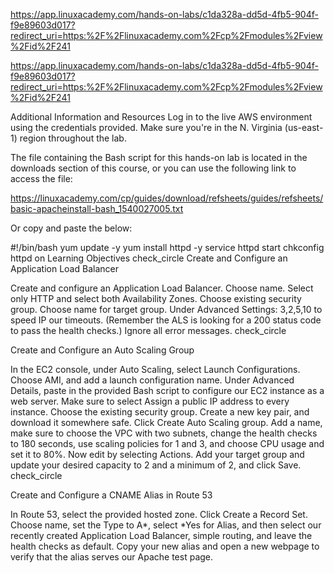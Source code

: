 https://app.linuxacademy.com/hands-on-labs/c1da328a-dd5d-4fb5-904f-f9e89603d017?redirect_uri=https:%2F%2Flinuxacademy.com%2Fcp%2Fmodules%2Fview%2Fid%2F241

https://app.linuxacademy.com/hands-on-labs/c1da328a-dd5d-4fb5-904f-f9e89603d017?redirect_uri=https:%2F%2Flinuxacademy.com%2Fcp%2Fmodules%2Fview%2Fid%2F241

Additional Information and Resources
Log in to the live AWS environment using the credentials provided. Make sure you're in the N. Virginia (us-east-1) region throughout the lab.

The file containing the Bash script for this hands-on lab is located in the downloads section of this course, or you can use the following link to access the file:

https://linuxacademy.com/cp/guides/download/refsheets/guides/refsheets/basic-apacheinstall-bash_1540027005.txt

Or copy and paste the below:

#!/bin/bash
yum update -y
yum install httpd -y
service httpd start
chkconfig httpd on
Learning Objectives
check_circle
Create and Configure an Application Load Balancer

Create and configure an Application Load Balancer.
Choose name.
Select only HTTP and select both Availability Zones.
Choose existing security group.
Choose name for target group.
Under Advanced Settings: 3,2,5,10 to speed IP our timeouts. (Remember the ALS is looking for a 200 status code to pass the health checks.)
Ignore all error messages.
check_circle

Create and Configure an Auto Scaling Group

In the EC2 console, under Auto Scaling, select Launch Configurations.
Choose AMI, and add a launch configuration name.
Under Advanced Details, paste in the provided Bash script to configure our EC2 instance as a web server.
Make sure to select Assign a public IP address to every instance.
Choose the existing security group.
Create a new key pair, and download it somewhere safe.
Click Create Auto Scaling group.
Add a name, make sure to choose the VPC with two subnets, change the health checks to 180 seconds, use scaling policies for 1 and 3, and choose CPU usage and set it to 80%.
Now edit by selecting Actions.
Add your target group and update your desired capacity to 2 and a minimum of 2, and click Save.
check_circle


Create and Configure a CNAME Alias in Route 53

In Route 53, select the provided hosted zone.
Click Create a Record Set.
Choose name, set the Type to A*, select *Yes for Alias, and then select our recently created Application Load Balancer, simple routing, and leave the health checks as default.
Copy your new alias and open a new webpage to verify that the alias serves our Apache test page.
